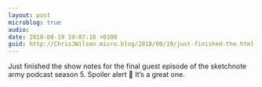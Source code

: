```yaml
---
layout: post
microblog: true
audio: 
date: 2018-08-19 19:07:18 +0100
guid: http://ChrisJWilson.micro.blog/2018/08/19/just-finished-the.html
---
```

Just finished the show notes for the final guest episode of the sketchnote army podcast season 5. Spoiler alert 🚨 It’s a great one. 
